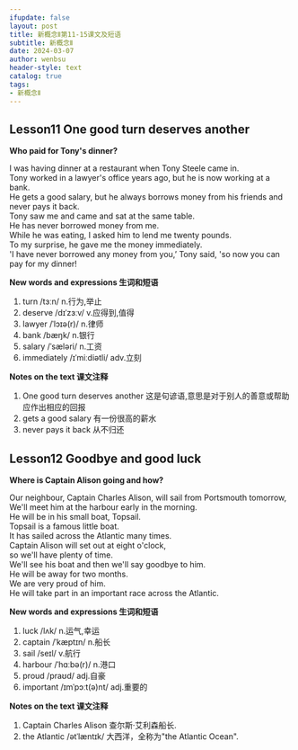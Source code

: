 ```yaml
---
ifupdate: false
layout: post
title: 新概念Ⅱ第11-15课文及短语
subtitle: 新概念Ⅱ
date: 2024-03-07
author: wenbsu
header-style: text
catalog: true
tags:
- 新概念Ⅱ
---
```



## Lesson11 One good turn deserves another
**Who paid for Tony's dinner?**

I was having dinner at a restaurant when Tony Steele came in.   
Tony worked in a lawyer's office years ago, but he is now working at a bank.   
He gets a good salary, but he always borrows money from his friends and never pays it back.   
Tony saw me and came and sat at the same table.  
He has never borrowed money from me.  
While he was eating, I asked him to lend me twenty pounds.   
To my surprise, he gave me the money immediately.   
'I have never borrowed any money from you,’ Tony said, 'so now you can pay for my dinner!  

**New words and expressions 生词和短语**  

1. turn  /tɜːn/ n.行为,举止
2. deserve /dɪˈzɜːv/ v.应得到,值得
3. lawyer  /ˈlɔɪə(r)/ n.律师
4. bank /bæŋk/ n.银行
5. salary /ˈsæləri/ n.工资
6. immediately /ɪˈmiːdiətli/ adv.立刻

**Notes on the text 课文注释**

1. One good turn deserves another 这是句谚语,意思是对于别人的善意或帮助应作出相应的回报
2. gets a good salary 有一份很高的薪水
3. never pays it back 从不归还


## Lesson12 Goodbye and good luck
**Where is Captain Alison going and how?**

Our neighbour, Captain Charles Alison, will sail from Portsmouth tomorrow,   
We'll meet him at the harbour early in the morning.   
He will be in his small boat, Topsail.   
Topsail is a famous little boat.   
It has sailed across the Atlantic many times.   
Captain Alison will set out at eight o'clock,   
so we'll have plenty of time.   
We'll see his boat and then we'll say goodbye to him.   
He will be away for two months.  
We are very proud of him.   
He will take part in an important race across the Atlantic.  

**New words and expressions 生词和短语**  

1. luck /lʌk/ n.运气,幸运
2. captain /ˈkæptɪn/ n.船长
3. sail /seɪl/ v.航行
4. harbour  /ˈhɑːbə(r)/ n.港口
5. proud  /praʊd/ adj.自豪
6. important /ɪmˈpɔːt(ə)nt/ adj.重要的

**Notes on the text 课文注释**

1. Captain Charles Alison 查尔斯·艾利森船长.
2. the Atlantic /ətˈlæntɪk/ 大西洋，全称为"the Atlantic Ocean".
